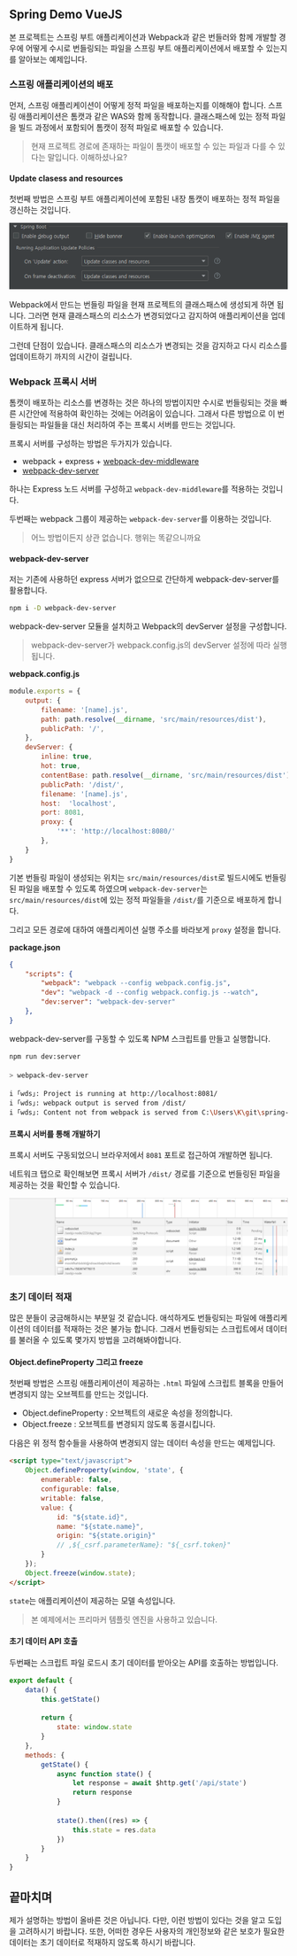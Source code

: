 ## Spring Demo VueJS

본 프로젝트는 스프링 부트 애플리케이션과 Webpack과 같은 번들러와 함께 개발할 경우에 어떻게 수시로 번들링되는 파일을 스프링 부트 애플리케이션에서 배포할 수 있는지를 알아보는 예제입니다.

### 스프링 애플리케이션의 배포
먼저, 스프링 애플리케이션이 어떻게 정적 파일을 배포하는지를 이해해야 합니다. 스프링 애플리케이션은 톰캣과 같은 WAS와 함께 동작합니다. 클래스패스에 있는 정적 파일을 빌드 과정에서 포함되어 톰캣이 정적 파일로 배포할 수 있습니다.

> 현재 프로젝트 경로에 존재하는 파일이 톰캣이 배포할 수 있는 파일과 다를 수 있다는 말입니다. 이해하셨나요?

#### Update clasess and resources
첫번째 방법은 스프링 부트 애플리케이션에 포함된 내장 톰캣이 배포하는 정적 파일을 갱신하는 것입니다.

![](src/main/resources/static/images/configuration-update-classes-and-resources.PNG)

Webpack에서 만드는 번들링 파일을 현재 프로젝트의 클래스패스에 생성되게 하면 됩니다. 그러면 현재 클래스패스의 리소스가 변경되었다고 감지하여 애플리케이션을 업데이트하게 됩니다.

그런데 단점이 있습니다. 클래스패스의 리소스가 변경되는 것을 감지하고 다시 리소스를 업데이트하기 까지의 시간이 걸립니다.

### Webpack 프록시 서버
톰캣이 배포하는 리소스를 변경하는 것은 하나의 방법이지만 수시로 번들링되는 것을 빠른 시간안에 적용하여 확인하는 것에는 어려움이 있습니다. 그래서 다른 방법으로 이 번들링되는 파일들을 대신 처리하여 주는 프록시 서버를 만드는 것입니다.

프록시 서버를 구성하는 방법은 두가지가 있습니다.

- webpack + express + [webpack-dev-middleware](https://github.com/webpack/webpack-dev-middleware)
- [webpack-dev-server](https://github.com/webpack/webpack-dev-server)

하나는 Express 노드 서버를 구성하고 `webpack-dev-middleware`를 적용하는 것입니다.

두번째는 webpack 그룹이 제공하는 `webpack-dev-server`를 이용하는 것입니다.

> 어느 방법이든지 상관 없습니다. 행위는 똑같으니까요

#### webpack-dev-server
저는 기존에 사용하던 express 서버가 없으므로 간단하게 webpack-dev-server를 활용합니다.

```sh
npm i -D webpack-dev-server
```

webpack-dev-server 모듈을 설치하고 Webpack의 devServer 설정을 구성합니다.

> webpack-dev-server가 webpack.config.js의 devServer 설정에 따라 실행됩니다.

**webpack.config.js**
```js
module.exports = {
    output: {
        filename: '[name].js',
        path: path.resolve(__dirname, 'src/main/resources/dist'),
        publicPath: '/',
    },
    devServer: {
        inline: true,
        hot: true,
        contentBase: path.resolve(__dirname, 'src/main/resources/dist'),
        publicPath: '/dist/',
        filename: '[name].js',
        host:  'localhost',
        port: 8081,
        proxy: {
            '**': 'http://localhost:8080/'
        },
    }
}
```

기본 번들링 파일이 생성되는 위치는 `src/main/resources/dist`로 빌드시에도 번들링된 파일을 배포할 수 있도록 하였으며 `webpack-dev-server`는 `src/main/resources/dist`에 있는 정적 파일들을 `/dist/`를 기준으로 배포하게 합니다.

그리고 모든 경로에 대하여 애플리케이션 실행 주소를 바라보게 `proxy` 설정을 합니다.

**package.json**
```json
{
    "scripts": {
        "webpack": "webpack --config webpack.config.js",
        "dev": "webpack -d --config webpack.config.js --watch",
        "dev:server": "webpack-dev-server"
    },
}
```

webpack-dev-server를 구동할 수 있도록 NPM 스크립트를 만들고 실행합니다.

```sh
npm run dev:server

> webpack-dev-server

i ｢wds｣: Project is running at http://localhost:8081/
i ｢wds｣: webpack output is served from /dist/
i ｢wds｣: Content not from webpack is served from C:\Users\K\git\spring-demo-vuejs\src\main\resources\dist
```

#### 프록시 서버를 통해 개발하기
프록시 서버도 구동되었으니 브라우저에서 `8081` 포트로 접근하여 개발하면 됩니다.

네트워크 탭으로 확인해보면 프록시 서버가 `/dist/` 경로를 기준으로 번들링된 파일을 제공하는 것을 확인할 수 있습니다.

![](src/main/resources/static/images/webpack-dev-server-network.PNG)  

### 초기 데이터 적재
많은 분들이 궁금해하시는 부분일 것 같습니다. 애석하게도 번들링되는 파일에 애플리케이션의 데이터를 적재하는 것은 불가능 합니다. 그래서 번들링되는 스크립트에서 데이터를 불러올 수 있도록 몇가지 방법을 고려해봐야합니다.

#### Object.defineProperty 그리고 freeze
첫번째 방법은 스프링 애플리케이션이 제공하는 `.html` 파일에 스크립트 블록을 만들어 변경되지 않는 오브젝트를 만드는 것입니다.

- Object.defineProperty : 오브젝트의 새로운 속성을 정의합니다.
- Object.freeze : 오브젝트를 변경되지 않도록 동결시킵니다.

다음은 위 정적 함수들을 사용하여 변경되지 않는 데이터 속성을 만드는 예제입니다.

```html
<script type="text/javascript">
    Object.defineProperty(window, 'state', {
        enumerable: false,
        configurable: false,
        writable: false,
        value: {
            id: "${state.id}",
            name: "${state.name}",
            origin: "${state.origin}"
            // ,${_csrf.parameterName}: "${_csrf.token}"
        }
    });
    Object.freeze(window.state);
</script>
```

`state`는 애플리케이션이 제공하는 모델 속성입니다.

> 본 예제에서는 프리마커 템플릿 엔진을 사용하고 있습니다.

#### 초기 데이터 API 호출
두번째는 스크립트 파일 로드시 초기 데이터를 받아오는 API를 호출하는 방법입니다. 

```js
export default {
    data() {
        this.getState()

        return {
            state: window.state
        }
    },
    methods: {
        getState() {
            async function state() {
                let response = await $http.get('/api/state')
                return response
            }

            state().then((res) => {
                this.state = res.data
            })
        }
    }
}
```

## 끝마치며
제가 설명하는 방법이 올바른 것은 아닙니다. 다만, 이런 방법이 있다는 것을 알고 도입을 고려하시기 바랍니다. 또한, 어떠한 경우든 사용자의 개인정보와 같은 보호가 필요한 데이터는 초기 데이터로 적재하지 않도록 하시기 바랍니다.

